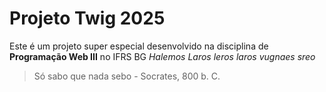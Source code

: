 # Projeto Twig 2025
Este é um projeto super especial desenvolvido na disciplina de **Programação Web III** no IFRS BG
_Halemos Laros leros laros vugnaes sreo_ 

> Só sabo que nada sebo - Socrates, 800 b. C.
